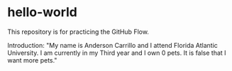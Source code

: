 # hello-world
This repository is for practicing the GitHub Flow.

Introduction:
"My name is Anderson Carrillo and I attend Florida Atlantic University. I am currently in my Third year and I own 0 pets. It is false that I want more pets."

